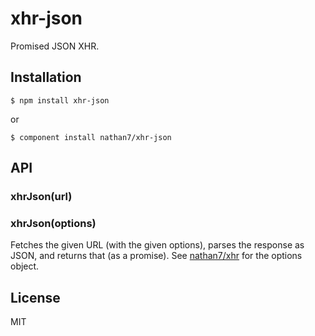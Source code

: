 
# xhr-json

  Promised JSON XHR.

## Installation

    $ npm install xhr-json

  or

    $ component install nathan7/xhr-json

## API

### xhrJson(url)
### xhrJson(options)

  Fetches the given URL (with the given options), parses the response as JSON, and returns that (as a promise).
  See [nathan7/xhr](https://github.com/nathan7/xhr#options) for the options object.

## License

  MIT
